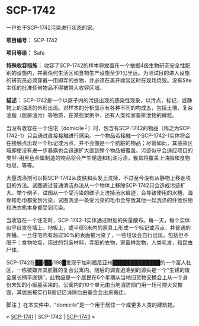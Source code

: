 # SCP-1742
                        




一户处于SCP-1742污染进行状态的家。



**项目编号：** SCP-1742

**项目等级：** Safe

**特殊收容措施：** 收容了SCP-1742的样本将放置在一个依据4级生物研究安全性配别的设施内，并离任何生活区和食物生产设施至少1公里远。为测试目的进入设施的研究员必须穿戴一用即弃的衣物，并必须在离开收容区时在现场烧毁。没有Site主任的批准任何物品不得被带入收容区域。

**描述：** SCP-1742是一个以屋子内的污迹出现的感染性现象，以污点，标记，或静物上的油渍的外形出现。对样本的分析显示有各种不同的构成五，包括土壤，复杂油脂（厨房油污）等物质，在某些案例中，还有人类和家畜排泄物的微粒。

当没有收容在一个住宅（domicile<sup class='footnoteref'>
 <a shape='rect' class='footnoteref' id='footnoteref-1' href='javascript:;' onclick='WIKIDOT.page.utils.scrollToReference(&apos;footnote-1&apos;)'>1</a>
</sup>）时，包含有SCP-1742的物品（称之为SCP-1742-1）只会通过直接接触进行感染。一个物品若接触一个SCP-1742-1实体将会在接触点出现一个标记或污点，并不会像是一个肮脏的物品；尽管如此，其感染区域即使没有进一步暴露也会迅速扩大直到整个物品被覆盖。污迹似乎会适应项目的类型-用黑色金属制造的物品将会产生锈迹和机油污渍，餐具将覆盖上油脂和食物垃圾，等等。

大量洗涤剂可以把SCP-1742从皮肤和头发上洗掉，不过至今没有从静物上移走项目的方法。试图通过普通清洁办法从一个物体上移除SCP-1742只会造成污迹扩大。举个例子，试图从一个受污染的碟子上洗掉汤水痕迹，会导致使用的水槽，海绵和毛巾都受到污染，试图洗涤一条受污染的毛巾会导致其他一起洗涤的纤维织物和洗衣机本身都受到污染。

当收容在一个住宅时，SCP-1742-1实体通过附加的矢量散布。每一天，每个实体似乎自发在墙上，地板上，或半径5米内的家具上形成一个标记或污点，并普通的传播。一旦住宅内有超过50%的表面被污染了，一些垃圾会自行出现，包括但不限于：食物垃圾，用过的包装材料，弄脏的衣物，家畜排泄物，人类毛发，和昆虫尸体。

SCP-1742在██/██/198█发现于加利福尼亚州█████████████的一个富人社区，一栋被嫌弃其肮脏的复合公寓内。随后的调查追溯到的源头是一个“生锈的废金属长柄平底锅”，此物品是一个居民在6个星期从当地旧货物交换会上从一个身份未知的小贩那买来的。公寓内的10个单元由当地消防部门用一场可控火灾摧毁，其居民被实行B级记忆消除后由基金会出资搬迁。


脚注
<a shape='rect' href='javascript:;' onclick='WIKIDOT.page.utils.scrollToReference(&apos;footnoteref-1&apos;)'>1</a>. 在本文件中，“domicile”是一个用于居住一个或更多人类的建筑物。



« <a shape='rect' class='newpage' href='/scp-1741'>SCP-1741</a> | SCP-1742 | <a shape='rect' class='newpage' href='/scp-1743'>SCP-1743</a> »





                    